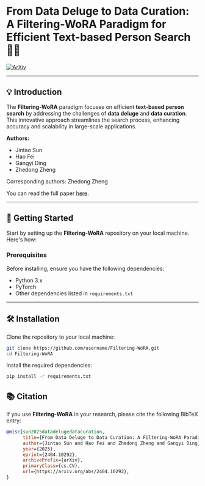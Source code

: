 # From Data Deluge to Data Curation: A Filtering-WoRA Paradigm for Efficient Text-based Person Search 🕵️‍♂️

[![ArXiv](https://img.shields.io/badge/ArXiv-2404.10292-blue)](https://arxiv.org/abs/2404.10292)

---

## 💡 Introduction

The **Filtering-WoRA** paradigm focuses on efficient **text-based person search** by addressing the challenges of **data deluge** and **data curation**. This innovative approach streamlines the search process, enhancing accuracy and scalability in large-scale applications.

**Authors:**
- Jintao Sun
- Hao Fei
- Gangyi Ding
- Zhedong Zheng

Corresponding authors: Zhedong Zheng

You can read the full paper [here](https://arxiv.org/abs/2404.10292).

---

## 🚀 Getting Started

Start by setting up the **Filtering-WoRA** repository on your local machine. Here's how:

### Prerequisites
Before installing, ensure you have the following dependencies:
- Python 3.x
- PyTorch
- Other dependencies listed in `requirements.txt`

---

## 🛠️ Installation

Clone the repository to your local machine:

```bash
git clone https://github.com/username/Filtering-WoRA.git
cd Filtering-WoRA
```

Install the required dependencies:

```bash
pip install -r requirements.txt
```

## 📚 Citation

If you use **Filtering-WoRA** in your research, please cite the following BibTeX entry:

```bibtex
@misc{sun2025datadelugedatacuration,
      title={From Data Deluge to Data Curation: A Filtering-WoRA Paradigm for Efficient Text-based Person Search}, 
      author={Jintao Sun and Hao Fei and Zhedong Zheng and Gangyi Ding},
      year={2025},
      eprint={2404.10292},
      archivePrefix={arXiv},
      primaryClass={cs.CV},
      url={https://arxiv.org/abs/2404.10292}, 
}
